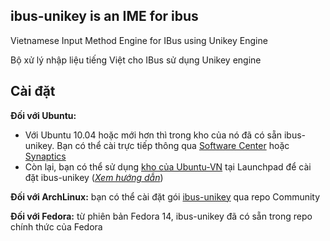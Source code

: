 ## ibus-unikey is an IME for ibus ##

Vietnamese Input Method Engine for IBus using Unikey Engine

Bộ xử lý nhập liệu tiếng Việt cho IBus sử dụng Unikey engine

## Cài đặt ##
**Đối với Ubuntu:**
  * Với Ubuntu 10.04 hoặc mới hơn thì trong kho của nó đã có sẵn ibus-unikey. Bạn có thể cài trực tiếp thông qua [Software Center](http://wiki.ubuntu-vn.org/index.php/Trung_t%C3%A2m_ph%E1%BA%A7n_m%E1%BB%81m) hoặc [Synaptics](http://wiki.ubuntu-vn.org/index.php/Synaptic)
  * Còn lại, bạn có thể sử dụng [kho của Ubuntu-VN](http://wiki.ubuntu-vn.org/index.php/Ubuntu-VN_Repository) tại Launchpad để cài đặt ibus-unikey (_[Xem hướng dẫn](http://wiki.ubuntu-vn.org/index.php/IBus)_)

**Đối với ArchLinux:** bạn có thể cài đặt gói [ibus-unikey](http://www.archlinux.org/packages/community/i686/ibus-unikey/) qua repo Community

**Đối với Fedora:** từ phiên bản Fedora 14, ibus-unikey đã có sẵn trong repo chính thức của Fedora
